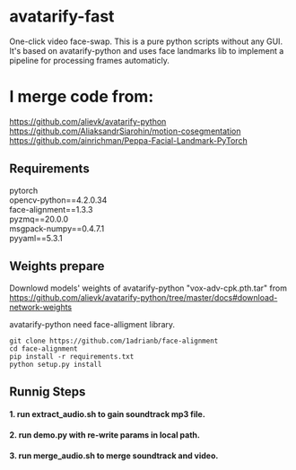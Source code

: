 # avatarify-fast
One-click video face-swap. This is a pure python scripts without any GUI. It's based on avatarify-python and uses face landmarks lib to implement a pipeline for processing frames automaticly.

# I merge code from:
https://github.com/alievk/avatarify-python  
https://github.com/AliaksandrSiarohin/motion-cosegmentation  
https://github.com/ainrichman/Peppa-Facial-Landmark-PyTorch  


## Requirements
pytorch  
opencv-python==4.2.0.34  
face-alignment==1.3.3  
pyzmq==20.0.0  
msgpack-numpy==0.4.7.1  
pyyaml==5.3.1  


## Weights prepare
Downlowd models' weights of avatarify-python "vox-adv-cpk.pth.tar" from  
https://github.com/alievk/avatarify-python/tree/master/docs#download-network-weights

avatarify-python need face-alligment library.

    git clone https://github.com/1adrianb/face-alignment
    cd face-alignment
    pip install -r requirements.txt
    python setup.py install

## Runnig Steps
#### 1. run extract_audio.sh to gain soundtrack mp3 file.
#### 2. run demo.py with re-write params in local path.
#### 3. run merge_audio.sh to merge soundtrack and video.





